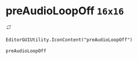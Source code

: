 # preAudioLoopOff `16x16`
<img src="/img/preAudioLoopOff.png" width=16 height=16>

``` CSharp
EditorGUIUtility.IconContent("preAudioLoopOff")
```
```
preAudioLoopOff
```
